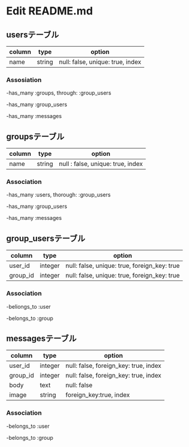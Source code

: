 # Edit README.md

## usersテーブル
|column|type|option|
|------|-------|----------------------------|
|name|string |null: false, unique: true, index|

### Assosiation
-has_many :groups, through: :group_users

-has_many :group_users

-has_many :messages

## groupsテーブル
|column|type|option|
|------|-------|----------------------------|
|name|string|null : false, unique: true, index|

### Association
-has_many :users, thorough: :group_users

-has_many :group_users

-has_many :messages

## group_usersテーブル
|column|type|option|
|--------|-------|----------------------------|
|user_id |integer|null: false, unique: true, foreign_key: true|
|group_id|integer|null: false, unique: true, foreign_key: true|

### Association
-beliongs_to :user

-belongs_to :group

## messagesテーブル
|column|type|option|
|--------|-------|----------------------------|
|user_id|integer|null: false, foreign_key: true, index|
|group_id|integer|null: false, foreign_key: true, index|
|body|text|null: false|
|image|string|foreign_key:true, index|

### Association
-belongs_to :user

-belongs_to :group
